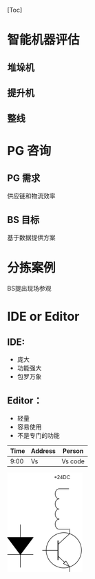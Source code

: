 [Toc]
# 智能机器评估
## 堆垛机
## 提升机
## 整线
# PG 咨询
## PG 需求
供应链和物流效率
## BS 目标
基于数据提供方案
# 分拣案例
BS提出现场参观

# IDE or Editor
## IDE:
- 庞大
- 功能强大
- 包罗万象
## Editor：
* 轻量
* 容易使用
* 不是专门的功能
  
|Time|Address|Person|
|--|--|--|
|9:00|Vs|Vs code|

![](solution.png)

